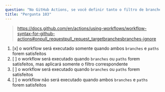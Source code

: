 ```yaml
---
question: "No GitHub Actions, se você definir tanto o filtro de branches quanto de paths, qual é o efeito na execução do workflow?"
title: "Pergunta 103"
---
```



> https://docs.github.com/en/actions/using-workflows/workflow-syntax-for-github-actions#onpull_requestpull_request_targetbranchesbranches-ignore
1. [x] o workflow será executado somente quando ambos `branches` e `paths` forem satisfeitos
1. [ ] o workflow será executado quando `branches` ou `paths` forem satisfeitos, mas aplicará somente o filtro correspondente
1. [ ] o workflow será executado quando `branches` ou `paths` forem satisfeitos
1. [ ] o workflow não será executado quando ambos `branches` e `paths` forem satisfeitos
